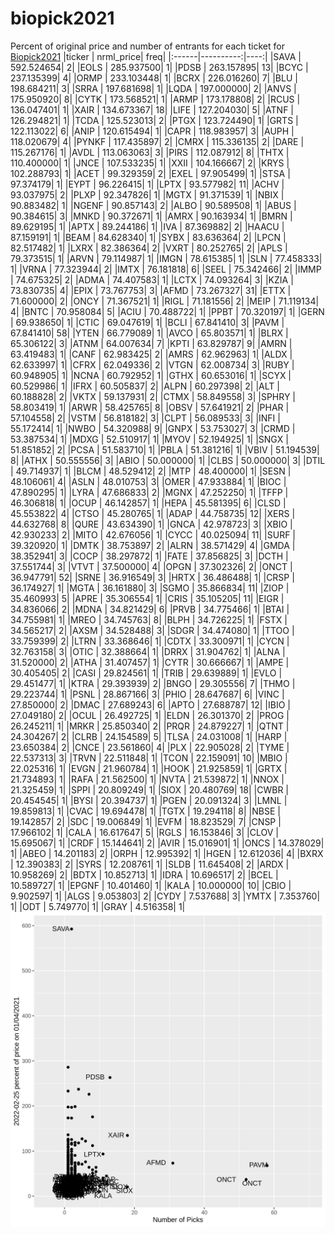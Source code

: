 # biopick2021
Percent of original price and number of entrants for each ticket for [Biopick2021](https://twitter.com/hashtag/Biopick2021)
|ticker | nrml_price| freq|
|:------|----------:|----:|
|SAVA   | 592.524654|    2|
|EOLS   | 285.937500|    1|
|PDSB   | 263.157895|   13|
|BCYC   | 237.135399|    4|
|ORMP   | 233.103448|    1|
|BCRX   | 226.016260|    7|
|BLU    | 198.684211|    3|
|SRRA   | 197.681698|    1|
|LQDA   | 197.000000|    2|
|ANVS   | 175.950920|    8|
|CYTK   | 173.568521|    1|
|ARMP   | 173.178808|    2|
|RCUS   | 136.047401|    1|
|XAIR   | 134.673367|   18|
|LIFE   | 127.204030|    5|
|ATNF   | 126.294821|    1|
|TCDA   | 125.523013|    2|
|PTGX   | 123.724490|    1|
|GRTS   | 122.113022|    6|
|ANIP   | 120.615494|    1|
|CAPR   | 118.983957|    3|
|AUPH   | 118.020679|    4|
|PYNKF  | 117.435897|    2|
|CMRX   | 115.336135|    2|
|DARE   | 115.267176|    1|
|AVDL   | 113.063063|    3|
|PIRS   | 112.087912|    8|
|THTX   | 110.400000|    1|
|JNCE   | 107.533235|    1|
|XXII   | 104.166667|    2|
|KRYS   | 102.288793|    1|
|ACET   |  99.329359|    2|
|EXEL   |  97.905499|    1|
|STSA   |  97.374179|    1|
|EYPT   |  96.226415|    1|
|LPTX   |  93.577982|   11|
|ACHV   |  93.037975|    2|
|PLXP   |  92.347826|    1|
|MGTX   |  91.371539|    1|
|NBIX   |  90.883482|    1|
|NGENF  |  90.857143|    2|
|ALBO   |  90.589508|    1|
|ABUS   |  90.384615|    3|
|MNKD   |  90.372671|    1|
|AMRX   |  90.163934|    1|
|BMRN   |  89.629195|    1|
|APTX   |  89.244186|    1|
|IVA    |  87.369882|    2|
|HAACU  |  87.159191|    1|
|BEAM   |  84.628340|    1|
|SYBX   |  83.636364|    2|
|LPCN   |  82.517482|    1|
|LXRX   |  82.386364|    2|
|VXRT   |  80.252765|    2|
|APLS   |  79.373515|    1|
|ARVN   |  79.114987|    1|
|IMGN   |  78.615385|    1|
|SLN    |  77.458333|    1|
|VRNA   |  77.323944|    2|
|IMTX   |  76.181818|    6|
|SEEL   |  75.342466|    2|
|IMMP   |  74.675325|    2|
|ADMA   |  74.407583|    1|
|LCTX   |  74.093264|    3|
|KZIA   |  73.830735|    4|
|EPIX   |  73.767753|    3|
|AFMD   |  73.267327|   31|
|ETTX   |  71.600000|    2|
|ONCY   |  71.367521|    1|
|RIGL   |  71.181556|    2|
|MEIP   |  71.119134|    4|
|BNTC   |  70.958084|    5|
|ACIU   |  70.488722|    1|
|PPBT   |  70.320197|    1|
|GERN   |  69.938650|    1|
|CTIC   |  69.047619|    1|
|BCLI   |  67.841410|    3|
|PAVM   |  67.841410|   58|
|YTEN   |  66.779089|    1|
|AVCO   |  65.803571|    1|
|BLRX   |  65.306122|    3|
|ATNM   |  64.007634|    7|
|KPTI   |  63.829787|    9|
|AMRN   |  63.419483|    1|
|CANF   |  62.983425|    2|
|AMRS   |  62.962963|    1|
|ALDX   |  62.633997|    1|
|CFRX   |  62.049336|    2|
|VTGN   |  62.008734|    3|
|RUBY   |  60.948905|    1|
|NCNA   |  60.792952|    1|
|GTHX   |  60.653016|    1|
|SCYX   |  60.529986|    1|
|IFRX   |  60.505837|    2|
|ALPN   |  60.297398|    2|
|ALT    |  60.188828|    2|
|VKTX   |  59.137931|    2|
|CTMX   |  58.849558|    3|
|SPHRY  |  58.803419|    1|
|ARWR   |  58.425765|    8|
|OBSV   |  57.641921|    2|
|PHAR   |  57.104558|    2|
|VSTM   |  56.818182|    3|
|CLPT   |  56.089533|    3|
|INFI   |  55.172414|    1|
|NWBO   |  54.320988|    9|
|GNPX   |  53.753027|    3|
|CRMD   |  53.387534|    1|
|MDXG   |  52.510917|    1|
|MYOV   |  52.194925|    1|
|SNGX   |  51.851852|    2|
|PCSA   |  51.583710|    1|
|PBLA   |  51.381216|    1|
|VBIV   |  51.194539|    8|
|ATHX   |  50.555556|    3|
|ABIO   |  50.000000|    1|
|CLBS   |  50.000000|    3|
|DTIL   |  49.714937|    1|
|BLCM   |  48.529412|    2|
|MTP    |  48.400000|    1|
|SESN   |  48.106061|    4|
|ASLN   |  48.010753|    3|
|OMER   |  47.933884|    1|
|BIOC   |  47.890295|    1|
|LYRA   |  47.686833|    2|
|MGNX   |  47.252250|    1|
|TFFP   |  46.306818|    1|
|OCUP   |  46.142857|    1|
|HEPA   |  45.581395|    6|
|CLSD   |  45.553822|    4|
|CTSO   |  45.280765|    1|
|ADAP   |  44.758735|   12|
|XERS   |  44.632768|    8|
|QURE   |  43.634390|    1|
|GNCA   |  42.978723|    3|
|XBIO   |  42.930233|    2|
|MITO   |  42.676056|    1|
|CYCC   |  40.025094|   11|
|SURF   |  39.320920|    1|
|DMTK   |  38.753897|    2|
|ALRN   |  38.571429|    4|
|GMDA   |  38.352941|    3|
|COCP   |  38.297872|    1|
|FATE   |  37.856825|    3|
|DCTH   |  37.551744|    3|
|VTVT   |  37.500000|    4|
|OPGN   |  37.302326|    2|
|ONCT   |  36.947791|   52|
|SRNE   |  36.916549|    3|
|HRTX   |  36.486488|    1|
|CRSP   |  36.174927|    1|
|MGTA   |  36.161880|    3|
|SGMO   |  35.866834|   11|
|ZIOP   |  35.460993|    5|
|APRE   |  35.306554|    1|
|CRIS   |  35.105205|   11|
|EIGR   |  34.836066|    2|
|MDNA   |  34.821429|    6|
|PRVB   |  34.775466|    1|
|BTAI   |  34.755981|    1|
|MREO   |  34.745763|    8|
|BLPH   |  34.726225|    1|
|FSTX   |  34.565217|    2|
|AXSM   |  34.528488|    3|
|SDGR   |  34.474080|    1|
|TTOO   |  33.759399|    2|
|LTRN   |  33.368646|    1|
|CDTX   |  33.300971|    1|
|CYCN   |  32.763158|    3|
|OTIC   |  32.388664|    1|
|DRRX   |  31.904762|    1|
|ALNA   |  31.520000|    2|
|ATHA   |  31.407457|    1|
|CYTR   |  30.666667|    1|
|AMPE   |  30.405405|    2|
|CASI   |  29.824561|    1|
|TRIB   |  29.639889|    1|
|EVLO   |  29.451477|    1|
|KTRA   |  29.393939|    2|
|BNGO   |  29.305556|    7|
|THMO   |  29.223744|    1|
|PSNL   |  28.867166|    3|
|PHIO   |  28.647687|    6|
|VINC   |  27.850000|    2|
|DMAC   |  27.689243|    6|
|APTO   |  27.688787|   12|
|IBIO   |  27.049180|    2|
|OCUL   |  26.492725|    1|
|ELDN   |  26.301370|    2|
|PROG   |  26.245211|    1|
|MRKR   |  25.850340|    2|
|PRQR   |  24.879227|    1|
|QTNT   |  24.304267|    2|
|CLRB   |  24.154589|    5|
|TLSA   |  24.031008|    1|
|HARP   |  23.650384|    2|
|CNCE   |  23.561860|    4|
|PLX    |  22.905028|    2|
|TYME   |  22.537313|    3|
|TRVN   |  22.511848|    1|
|TCON   |  22.159091|   10|
|MBIO   |  22.025316|    1|
|EVGN   |  21.960784|    1|
|HOOK   |  21.925859|    1|
|GRTX   |  21.734893|    1|
|RAFA   |  21.562500|    1|
|NVTA   |  21.539872|    1|
|NNOX   |  21.325459|    1|
|SPPI   |  20.809249|    1|
|SIOX   |  20.480769|   18|
|CWBR   |  20.454545|    1|
|BYSI   |  20.394737|    1|
|PGEN   |  20.091324|    3|
|LMNL   |  19.859813|    1|
|CVAC   |  19.694478|    1|
|TGTX   |  19.294118|    8|
|NBSE   |  19.142857|    2|
|SDC    |  19.006849|    1|
|EVFM   |  18.823529|    7|
|CNSP   |  17.966102|    1|
|CALA   |  16.617647|    5|
|RGLS   |  16.153846|    3|
|CLOV   |  15.695067|    1|
|CRDF   |  15.144641|    2|
|AVIR   |  15.016901|    1|
|ONCS   |  14.378029|    1|
|ABEO   |  14.201183|    2|
|ORPH   |  12.995392|    1|
|HGEN   |  12.612036|    4|
|BXRX   |  12.390383|    2|
|SYRS   |  12.208761|    1|
|SLDB   |  11.645408|    2|
|ARDX   |  10.958269|    2|
|BDTX   |  10.852713|    1|
|IDRA   |  10.696517|    2|
|BCEL   |  10.589727|    1|
|EPGNF  |  10.401460|    1|
|KALA   |  10.000000|   10|
|CBIO   |   9.902597|    1|
|ALGS   |   9.053803|    2|
|CYDY   |   7.537688|    3|
|YMTX   |   7.353760|    1|
|ODT    |   5.749770|    1|
|GRAY   |   4.516358|    1|
![retvspicks](biopicks.png?raw=true)
